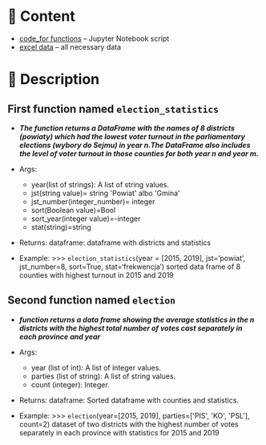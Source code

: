 # :open_file_folder: Content
- [code_for functions](https://github.com/dzima22/writing-election-functions-/blob/main/two%20functions.ipynb) – Jupyter Notebook script
- [excel data](https://github.com/dzima22/writing-election-functions-/tree/main/datasets) – all necessary data 
# 🔑 Description

## First function named `election_statistics`
- ***The function returns a DataFrame with the names of 8 districts (powiaty) which had the lowest voter turnout in the parliamentary elections (wybory do Sejmu) in year n.The DataFrame also includes the level of voter turnout in those counties for both year n and year m.***
- Args:
     + year(list of strings): A list of string values.
     + jst(string value)= string 'Powiat' albo 'Gmina'
     + jst_number(integer_number)= integer 
     + sort(Boolean value)=Bool
     + sort_year(integer value)=-integer
     + stat(string)=string 
- Returns:
     dataframe: dataframe with districts and statistics 

- Example:
        >>> `election_statistics`(year = [2015, 2019], jst=’powiat’, jst_number=8, sort=True, stat=‘frekwencja’)
        sorted data frame of 8 counties with highest turnout in 2015 and 2019
## Second  function named `election`
- ***function returns a data frame showing the average statistics in the n districts with the highest total number of votes cast separately in each province and year***
- Args:
   + year (list of int): A list of integer values.
   + parties (list of string): A list of string values.
   + count (integer): Integer.

- Returns:
        dataframe: Sorted dataframe with counties and statistics.

- Example:
        >>> `election`(year=[2015, 2019], parties=['PIS', 'KO', 'PSL'], count=2)
        dataset of two districts with the highest number of votes separately in each province with statistics for 2015 and 2019
